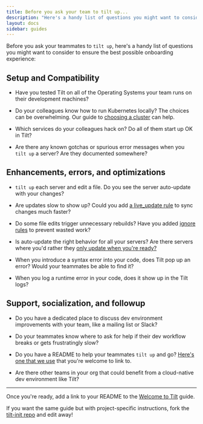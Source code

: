 ```yaml
---
title: Before you ask your team to tilt up...
description: "Here's a handy list of questions you might want to consider to ensure the best possible Tilt onboarding experience"
layout: docs
sidebar: guides
---
```


Before you ask your teammates to `tilt up`, here's a handy list of questions you
might want to consider to ensure the best possible onboarding experience:

## Setup and Compatibility

- Have you tested Tilt on all of the Operating Systems your team runs on their
  development machines?

- Do your colleagues know how to run Kubernetes locally? The choices can be
  overwhelming. Our guide to [choosing a cluster](choosing_clusters.html) can
  help.

- Which services do your colleagues hack on? Do all of them start up OK in Tilt?

- Are there any known gotchas or spurious error messages when you `tilt up` a
  server? Are they documented somewhere?

## Enhancements, errors, and optimizations

- `tilt up` each server and edit a file. Do you see the server auto-update with
  your changes?

- Are updates slow to show up? Could you add
  [a live_update rule](live_update_tutorial.html) to sync changes much faster?

- Do some file edits trigger unnecessary rebuilds? Have you added
  [ignore rules](file_changes.html) to prevent wasted work?

- Is auto-update the right behavior for all your servers? Are there servers
  where you'd rather they
  [only update when you're ready?](manual_update_control.html)

- When you introduce a syntax error into your code, does Tilt pop up an error?
  Would your teammates be able to find it?

- When you log a runtime error in your code, does it show up in the Tilt logs?

## Support, socialization, and followup

- Do you have a dedicated place to discuss dev environment improvements with your
  team, like a mailing list or Slack?

- Do your teammates know where to ask for help if their dev workflow breaks or
  gets frustratingly slow?

- Do you have a README to help your teammates `tilt up` and go?
  [Here's one that we use](welcome_to_tilt.html) that you're welcome to link to.

- Are there other teams in your org that could benefit from a cloud-native dev
  environment like Tilt?

---

Once you're ready, add a link to your README to the
[Welcome to Tilt](welcome_to_tilt.html) guide.

If you want the same guide but with project-specific instructions,
fork the [tilt-init repo](https://github.com/tilt-dev/tilt-init) and edit away!
